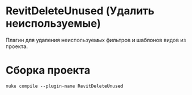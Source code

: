 # RevitDeleteUnused (Удалить неиспользуемые)
Плагин для удаления неиспользуемых фильтров и шаблонов видов из проекта.

# Сборка проекта
```
nuke compile --plugin-name RevitDeleteUnused
```